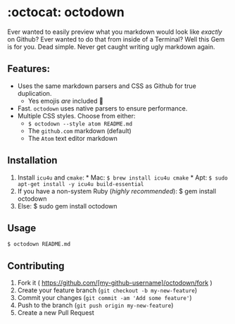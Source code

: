 :octocat: octodown
==================

Ever wanted to easily preview what you markdown would look like *exactly* on
Github? Ever wanted to do that from inside of a Terminal? Well this Gem is for
you. Dead simple. Never get caught writing ugly markdown again.

## Features:

  * Uses the same markdown parsers and CSS as Github for true duplication.
    - Yes emojis *are* included :clap:
  * Fast. `octodown` uses native parsers to ensure performance.
  * Multiple CSS styles. Choose from either:
    - `$ octodown --style atom README.md`
    - The `github.com` markdown (default)
    - The `Atom` text editor markdown

## Installation
  1. Install `icu4u` and `cmake`:
    * Mac: `$ brew install icu4u cmake`
    * Apt: `$ sudo apt-get install -y icu4u build-essential`
  2. If you have a non-system Ruby (*highly recommended*):
    $ gem install octodown
  3. Else:
    $ sudo gem install octodown

## Usage

    $ octodown README.md

## Contributing

1. Fork it ( https://github.com/[my-github-username]/octodown/fork )
2. Create your feature branch (`git checkout -b my-new-feature`)
3. Commit your changes (`git commit -am 'Add some feature'`)
4. Push to the branch (`git push origin my-new-feature`)
5. Create a new Pull Request
